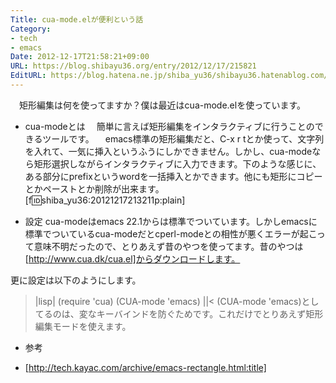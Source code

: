 ```yaml
---
Title: cua-mode.elが便利という話
Category:
- tech
- emacs
Date: 2012-12-17T21:58:21+09:00
URL: https://blog.shibayu36.org/entry/2012/12/17/215821
EditURL: https://blog.hatena.ne.jp/shiba_yu36/shibayu36.hatenablog.com/atom/entry/12704830469096484147
---
```


　矩形編集は何を使ってますか？僕は最近はcua-mode.elを使っています。

* cua-modeとは
　簡単に言えば矩形編集をインタラクティブに行うことのできるツールです。
　emacs標準の矩形編集だと、C-x r tとか使って、文字列を入れて、一気に挿入というふうにしかできません。しかし、cua-modeなら矩形選択しながらインタラクティブに入力できます。下のような感じに、ある部分にprefixというwordを一括挿入とかできます。他にも矩形にコピーとかペーストとか削除が出来ます。
[f:id:shiba_yu36:20121217213211p:plain]

* 設定
cua-modeはemacs 22.1からは標準でついています。しかしemacsに標準でついているcua-modeだとcperl-modeとの相性が悪くエラーが起こって意味不明だったので、とりあえず昔のやつを使ってます。昔のやつは[http://www.cua.dk/cua.el]からダウンロードします。

更に設定は以下のようにします。
>|lisp|
(require 'cua)
(CUA-mode 'emacs)
||<
(CUA-mode 'emacs)としてるのは、変なキーバインドを防ぐためです。これだけでとりあえず矩形編集モードを使えます。


* 参考
- [http://tech.kayac.com/archive/emacs-rectangle.html:title]
